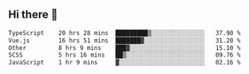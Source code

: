 ## Hi there 👋

<!--START_SECTION:waka-->

```txt
TypeScript    20 hrs 28 mins  █████████▒░░░░░░░░░░░░░░░   37.90 %
Vue.js        16 hrs 51 mins  ███████▓░░░░░░░░░░░░░░░░░   31.20 %
Other         8 hrs 9 mins    ███▓░░░░░░░░░░░░░░░░░░░░░   15.10 %
SCSS          5 hrs 16 mins   ██▒░░░░░░░░░░░░░░░░░░░░░░   09.76 %
JavaScript    1 hr 9 mins     ▓░░░░░░░░░░░░░░░░░░░░░░░░   02.16 %
```

<!--END_SECTION:waka-->
